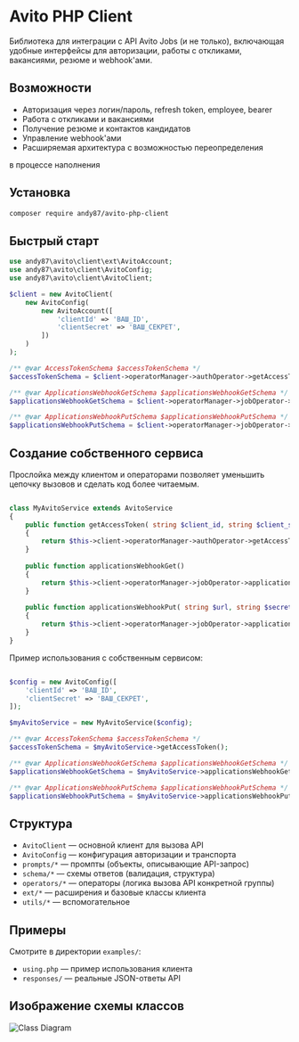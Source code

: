 # Avito PHP Client

Библиотека для интеграции с API Avito Jobs (и не только), включающая удобные интерфейсы для авторизации, работы с откликами, вакансиями, резюме и webhook'ами.

## Возможности

- Авторизация через логин/пароль, refresh token, employee, bearer
- Работа с откликами и вакансиями
- Получение резюме и контактов кандидатов
- Управление webhook'ами
- Расширяемая архитектура с возможностью переопределения  
  
в процессе наполнения  
  
## Установка

```bash
composer require andy87/avito-php-client
```

## Быстрый старт

```php
use andy87\avito\client\ext\AvitoAccount;
use andy87\avito\client\AvitoConfig;
use andy87\avito\client\AvitoClient;

$client = new AvitoClient(
    new AvitoConfig(
        new AvitoAccount([
            'clientId' => 'ВАШ_ID',
            'clientSecret' => 'ВАШ_СЕКРЕТ',
        ])
    )
);

/** @var AccessTokenSchema $accessTokenSchema */
$accessTokenSchema = $client->operatorManager->authOperator->getAccessToken($login, $password);

/** @var ApplicationsWebhookGetSchema $applicationsWebhookGetSchema */
$applicationsWebhookGetSchema = $client->operatorManager->jobOperator->applicationsWebhookGet();

/** @var ApplicationsWebhookPutSchema $applicationsWebhookPutSchema */
$applicationsWebhookPutSchema = $client->operatorManager->jobOperator->applicationsWebhookPut('url', 'secret')

```

## Cоздание собственного сервиса
Прослойка между клиентом и операторами позволяет уменьшить цепочку вызовов и сделать код более читаемым.

```php

class MyAvitoService extends AvitoService
{
    public function getAccessToken( string $client_id, string $client_secret )
    {
        return $this->client->operatorManager->authOperator->getAccessToken( $client_id, $client_secret);
    }
    
    public function applicationsWebhookGet()
    {
        return $this->client->operatorManager->jobOperator->applicationsWebhookGet();
    }
    
    public function applicationsWebhookPut( string $url, string $secret )
    {
        return $this->client->operatorManager->jobOperator->applicationsWebhookPut($url, $secret);
    }
}
```

Пример использования с собственным сервисом:
```php

$config = new AvitoConfig([
    'clientId' => 'ВАШ_ID',
    'clientSecret' => 'ВАШ_СЕКРЕТ',
]);

$myAvitoService = new MyAvitoService($config);

/** @var AccessTokenSchema $accessTokenSchema */
$accessTokenSchema = $myAvitoService->getAccessToken();

/** @var ApplicationsWebhookGetSchema $applicationsWebhookGetSchema */
$applicationsWebhookGetSchema = $myAvitoService->applicationsWebhookGet();

/** @var ApplicationsWebhookPutSchema $applicationsWebhookPutSchema */
$applicationsWebhookPutSchema = $myAvitoService->applicationsWebhookPut('url', 'secret');

```


## Структура

- `AvitoClient` — основной клиент для вызова API
- `AvitoConfig` — конфигурация авторизации и транспорта
- `prompts/*` — промпты (объекты, описывающие API-запрос)
- `schema/*` — схемы ответов (валидация, структура)
- `operators/*` — операторы (логика вызова  API конкретной группы)
- `ext/*` — расширения и базовые классы клиента
- `utils/*` — вспомогательное

## Примеры

Смотрите в директории `examples/`:
- `using.php` — пример использования клиента
- `responses/` — реальные JSON-ответы API

## Изображение схемы классов
![Class Diagram](https://raw.githubusercontent.com/andy87/avito-php-client/main/docs/class_diagram.png)

